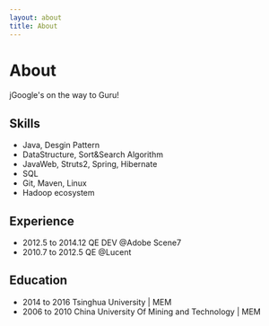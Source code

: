 ```yaml
---
layout: about
title: About
---
```

# About

jGoogle's on the way to Guru! 

## Skills

- Java, Desgin Pattern
- DataStructure, Sort&Search Algorithm
- JavaWeb, Struts2, Spring, Hibernate
- SQL
- Git, Maven, Linux
- Hadoop ecosystem

## Experience

- 2012.5 to 2014.12 QE DEV @Adobe Scene7
- 2010.7 to 2012.5  QE @Lucent

## Education

- 2014 to 2016  Tsinghua University | MEM
- 2006 to 2010  China University Of Mining and Technology | MEM

